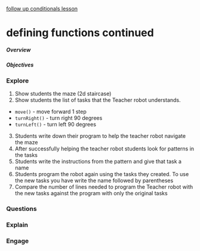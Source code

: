 [follow up conditionals lesson](#todo:0)
# defining functions continued

##### Overview

##### Objectives

### Explore
1. Show students the maze (2d staircase)
2. Show students the list of tasks that the Teacher robot understands.
  - `move()` - move forward 1 step
  - `turnRight()` - turn right 90 degrees
  - `turnLeft()` - turn left 90 degrees
3. Students write down their program to help the teacher robot navigate the maze
4. After successfully helping the teacher robot students look for patterns in the tasks
5. Students write the instructions from the pattern and give that task a name
6. Students program the robot again using the tasks they created. To use the new tasks you have write the name followed by parentheses
7. Compare the number of lines needed to program the Teacher robot with the new tasks against the program with only the original tasks


### Questions

### Explain

### Engage

